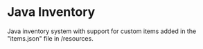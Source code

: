 # Java Inventory

  Java inventory system with support for custom items added in the "items.json" file in /resources.
